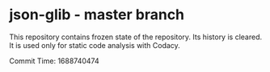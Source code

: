 # json-glib - master branch

This repository contains frozen state of the repository.
Its history is cleared. It is used only for static code
analysis with Codacy.

Commit Time: 1688740474